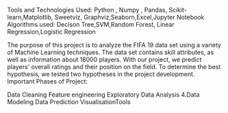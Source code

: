 Tools and Technologies Used: Python , Numpy , Pandas, Scikit-learn,Matplotlib, Sweetviz, Graphviz,Seaborn,Excel,Jupyter Notebook Algorithms used: Decison Tree,SVM,Random Forest, Linear Regression,Logistic Regression

The purpose of this project is to analyze the FIFA 19 data set using a variety of Machine Learning techniques. The data set contains skill attributes, as well as information about 18000 players. With our project, we predict players' overall ratings and their position on the field. To determine the best hypothesis, we tested two hypotheses in the project development. Important Phases of Project:

Data Cleaning
Feature engineering
Exploratory Data Analysis 4.Data Modeling
Data Prediction
VisualisationTools
